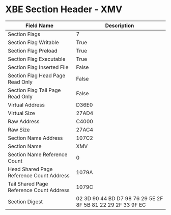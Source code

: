 # XBE Section Header - XMV

| Field Name | Description |
|---|---|
| Section Flags | 7 |
| Section Flag Writable | True |
| Section Flag Preload | True |
| Section Flag Executable | True |
| Section Flag Inserted File | False |
| Section Flag Head Page Read Only | False |
| Section Flag Tail Page Read Only | False |
| Virtual Address | D36E0 |
| Virtual Size | 27AD4 |
| Raw Address | C4000 |
| Raw Size | 27AC4 |
| Section Name Address | 107C2 |
| Section Name | XMV |
| Section Name Reference Count | 0 |
| Head Shared Page Reference Count Address | 1079A |
| Tail Shared Page Reference Count Address | 1079C |
| Section Digest | 02 3D 90 44 BD D7 98 76 29 5E 2F 8F 5B 81 22 29 2F 33 9F EC |
